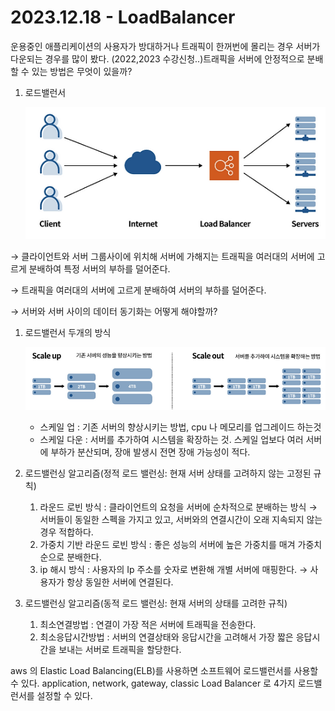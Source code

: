 # 2023.12.18 - LoadBalancer

운용중인 애플리케이션의 사용자가 방대하거나 트래픽이 한꺼번에 몰리는 경우 서버가 다운되는 경우를 많이 봤다. (2022,2023 수강신청..)트래픽을 서버에 안정적으로 분배할 수 있는 방법은 무엇이 있을까?

1. 로드밸런서

   ![Untitled](../../Picture/loadBalancer.png)

→ 클라이언트와 서버 그룹사이에 위치해 서버에 가해지는 트래픽을 여러대의 서버에 고르게 분배하여 특정 서버의 부하를 덜어준다.

→ 트래픽을 여러대의 서버에 고르게 분배하여 서버의 부하를 덜어준다.

→ 서버와 서버 사이의 데이터 동기화는 어떻게 해야할까?

1. 로드밸런서 두개의 방식

   ![Untitled](../../Picture/scales.png)

   - 스케일 업 : 기존 서버의 향상시키는 방법, cpu 나 메모리를 업그레이드 하는것
   - 스케일 다운 : 서버를 추가하여 시스템을 확장하는 것. 스케일 업보다 여러 서버에 부하가 분산되며, 장애 발생시 전면 장애 가능성이 적다.

2. 로드밸런싱 알고리즘(정적 로드 밸런싱: 현재 서버 상태를 고려하지 않는 고정된 규칙)
   1. 라운드 로빈 방식 : 클라이언트의 요청을 서버에 순차적으로 분배하는 방식 → 서버들이 동일한 스펙을 가지고 있고, 서버와의 연결시간이 오래 지속되지 않는경우 적합하다.
   2. 가중치 기반 라운드 로빈 방식 : 좋은 성능의 서버에 높은 가중치를 매겨 가중치 순으로 분배한다.
   3. ip 해시 방식 : 사용자의 Ip 주소를 숫자로 변환해 개별 서버에 매핑한다. → 사용자가 항상 동일한 서버에 연결된다.
3. 로드밸런싱 알고리즘(동적 로드 밸런싱: 현재 서버의 상태를 고려한 규칙)
   1. 최소연결방법 : 연결이 가장 적은 서버에 트래픽을 전송한다.
   2. 최소응답시간방법 : 서버의 연결상태와 응답시간을 고려해서 가장 짧은 응답시간을 보내는 서버로 트래픽을 할당한다.

aws 의 Elastic Load Balancing(ELB)를 사용하면 소프트웨어 로드밸런서를 사용할 수 있다. application, network, gateway, classic Load Balancer 로 4가지 로드밸런서를 설정할 수 있다.

